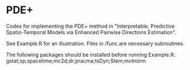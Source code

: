 # PDE+

Codes for implementing the PDE+ method in "Interpretable, Predictive Spatio-Temporal Models via Enhanced
Pairwise Directions Estimation".

See Example.R for an illustration. Files in /func are necessary subroutines.

The following packages should be installed before running Example.R:
gstat;sp;spacetime;mc2d;dr;pracma;tsDyn;Stem;mvtnorm

